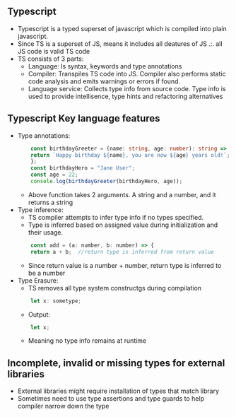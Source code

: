 ## Typescript
- Typescript is a typed superset of javascript which is compiled into plain javascript. 
- Since TS is a superset of JS, means it includes all deatures of JS .:. all JS code
  is valid TS code
- TS consists of 3 parts:
    - Language: Is syntax, keywords and type annotations
    - Compiler: Transpiles TS code into JS. Compiler also performs static code analysis and emits 
      warnings or errors if found.  
    - Language service: Collects type info from source code. Type info is used to provide
      intellisence, type hints and refactoring alternatives
## Typescript Key language features
- Type annotations: 
    ```typescript
        const birthdayGreeter = (name: string, age: number): string => {
        return `Happy birthday ${name}, you are now ${age} years old!`;
        };
        const birthdayHero = "Jane User";
        const age = 22;
        console.log(birthdayGreeter(birthdayHero, age));
    ```
    - Above function takes 2 arguments. A string and a number, and it returns a string
- Type inference:
    - TS compiler attempts to infer type info if no types specified. 
    - Type is inferred based on assigned value during initialization and their usage.
    ```javascript
        const add = (a: number, b: number) => {
        return a + b;  //return type is inferred from return value
    ```
    - Since return value is a number + number, return type is inferred to be a number
- Type Erasure:
    - TS removes all type system constructgs during compilation
    ```javascript
        let x: sometype;
    ```
    - Output:
    ```javascript
        let x;
    ```
    - Meaning no type info remains at runtime
## Incomplete, invalid or missing types for external libraries
- External libraries might require installation of types that match library
- Sometimes need to use type assertions and type guards to help compiler narrow down the type


